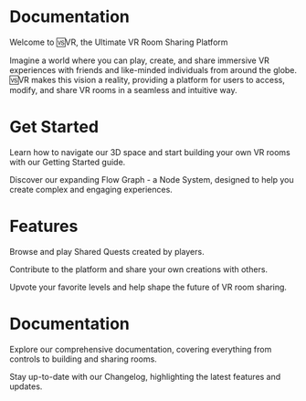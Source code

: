 # Documentation

Welcome to 🆚VR, the Ultimate VR Room Sharing Platform

Imagine a world where you can play, create, and share immersive VR experiences with friends and like-minded individuals from around the globe. 🆚VR makes this vision a reality, providing a platform for users to access, modify, and share VR rooms in a seamless and intuitive way.

# Get Started

Learn how to navigate our 3D space and start building your own VR rooms with our Getting Started guide.

Discover our expanding Flow Graph - a Node System, designed to help you create complex and engaging experiences.

# Features

Browse and play Shared Quests created by players.

Contribute to the platform and share your own creations with others.

Upvote your favorite levels and help shape the future of VR room sharing.


# Documentation

Explore our comprehensive documentation, covering everything from controls to building and sharing rooms.

Stay up-to-date with our Changelog, highlighting the latest features and updates.